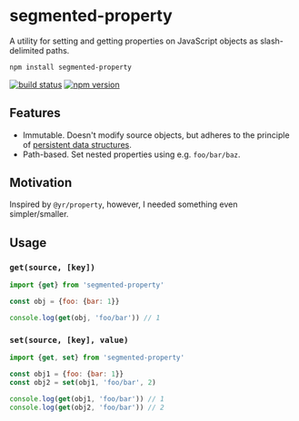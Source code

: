 # segmented-property

A utility for setting and getting properties on JavaScript objects as slash-delimited paths.

```sh
npm install segmented-property
```

[![build status](https://img.shields.io/travis/mariuslundgard/segmented-property/master.svg?style=flat-square)](https://travis-ci.org/mariuslundgard/segmented-property)
[![npm version](https://img.shields.io/npm/v/segmented-property.svg?style=flat-square)](https://www.npmjs.com/package/segmented-property)

## Features

* Immutable. Doesn't modify source objects, but adheres to the principle of [persistent data structures](https://en.wikipedia.org/wiki/Persistent_data_structure).
* Path-based. Set nested properties using e.g. `foo/bar/baz`.

## Motivation

Inspired by `@yr/property`, however, I needed something even simpler/smaller.

## Usage

### `get(source, [key])`

```js
import {get} from 'segmented-property'

const obj = {foo: {bar: 1}}

console.log(get(obj, 'foo/bar')) // 1
```

### `set(source, [key], value)`

```js
import {get, set} from 'segmented-property'

const obj1 = {foo: {bar: 1}}
const obj2 = set(obj1, 'foo/bar', 2)

console.log(get(obj1, 'foo/bar')) // 1
console.log(get(obj2, 'foo/bar')) // 2
```
